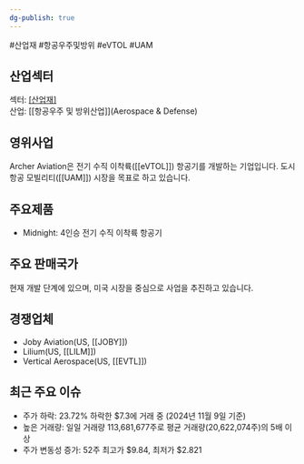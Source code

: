 ```yaml
---
dg-publish: true
---
```

#산업재 #항공우주및방위 #eVTOL #UAM

## 산업섹터

섹터: [[산업재]](Industrials)  
산업: [[항공우주 및 방위산업]](Aerospace & Defense)

## 영위사업

Archer Aviation은 전기 수직 이착륙([[eVTOL]]) 항공기를 개발하는 기업입니다. 도시 항공 모빌리티([[UAM]]) 시장을 목표로 하고 있습니다.

## 주요제품

- Midnight: 4인승 전기 수직 이착륙 항공기

## 주요 판매국가

현재 개발 단계에 있으며, 미국 시장을 중심으로 사업을 추진하고 있습니다.

## 경쟁업체

- Joby Aviation(US, [[JOBY]])
- Lilium(US, [[LILM]])
- Vertical Aerospace(US, [[EVTL]])

## 최근 주요 이슈

- 주가 하락: 23.72% 하락한 $7.3에 거래 중 (2024년 11월 9일 기준)
- 높은 거래량: 일일 거래량 113,681,677주로 평균 거래량(20,622,074주)의 5배 이상
- 주가 변동성 증가: 52주 최고가 $9.84, 최저가 $2.821